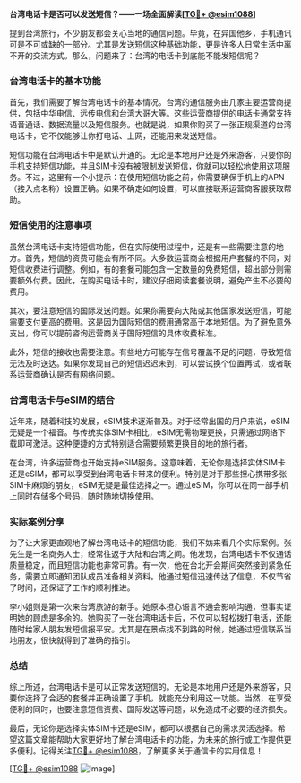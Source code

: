 **台湾电话卡是否可以发送短信？——一场全面解读[[TG💪+ @esim1088](https://t.me/s/esim1088)]**

提到台湾旅行，不少朋友都会关心当地的通信问题。毕竟，在异国他乡，手机通讯可是不可或缺的一部分。尤其是发送短信这种基础功能，更是许多人日常生活中离不开的交流方式。那么，问题来了：台湾的电话卡到底能不能发短信呢？

### 台湾电话卡的基本功能

首先，我们需要了解台湾电话卡的基本情况。台湾的通信服务由几家主要运营商提供，包括中华电信、远传电信和台湾大哥大等。这些运营商提供的电话卡通常支持语音通话、数据流量以及短信服务。也就是说，如果你购买了一张正规渠道的台湾电话卡，它不仅能够让你打电话、上网，还能用来发送短信。

短信功能在台湾电话卡中是默认开通的。无论是本地用户还是外来游客，只要你的手机支持短信功能，并且SIM卡没有被限制发送短信，你就可以轻松地使用这项服务。不过，这里有一个小提示：在使用短信功能之前，你需要确保手机上的APN（接入点名称）设置正确。如果不确定如何设置，可以直接联系运营商客服获取帮助。

### 短信使用的注意事项

虽然台湾电话卡支持短信功能，但在实际使用过程中，还是有一些需要注意的地方。首先，短信的资费可能会有所不同。大多数运营商会根据用户套餐的不同，对短信收费进行调整。例如，有的套餐可能包含一定数量的免费短信，超出部分则需要额外付费。因此，在购买电话卡时，建议仔细阅读套餐说明，避免产生不必要的费用。

其次，要注意短信的国际发送问题。如果你需要向大陆或其他国家发送短信，可能需要支付更高的费用。这是因为国际短信的费用通常高于本地短信。为了避免意外支出，你可以提前咨询运营商关于国际短信的具体收费标准。

此外，短信的接收也需要注意。有些地方可能存在信号覆盖不足的问题，导致短信无法及时送达。如果你发现自己的短信迟迟未到，可以尝试换个位置再试，或者联系运营商确认是否有网络问题。

### 台湾电话卡与eSIM的结合

近年来，随着科技的发展，eSIM技术逐渐普及。对于经常出国的用户来说，eSIM无疑是一个福音。与传统实体SIM卡相比，eSIM无需物理更换，只需通过网络下载即可激活。这种便捷的方式特别适合需要频繁更换目的地的旅行者。

在台湾，许多运营商也开始支持eSIM服务。这意味着，无论你是选择实体SIM卡还是eSIM，都可以享受到台湾电话卡带来的便利。特别是对于那些担心携带多张SIM卡麻烦的朋友，eSIM无疑是最佳选择之一。通过eSIM，你可以在同一部手机上同时存储多个号码，随时随地切换使用。

### 实际案例分享

为了让大家更直观地了解台湾电话卡的短信功能，我们不妨来看几个实际案例。张先生是一名商务人士，经常往返于大陆和台湾之间。他发现，台湾电话卡不仅通话质量稳定，而且短信功能也非常可靠。有一次，他在台北开会期间突然接到紧急任务，需要立即通知团队成员准备相关资料。他通过短信迅速传达了信息，不仅节省了时间，还保证了工作的顺利推进。

李小姐则是第一次来台湾旅游的新手。她原本担心语言不通会影响沟通，但事实证明她的顾虑是多余的。她购买了一张台湾电话卡后，不仅可以轻松拨打电话，还能随时给家人朋友发短信报平安。尤其是在景点找不到路的时候，她通过短信联系当地朋友，很快就得到了准确的指引。

### 总结

综上所述，台湾电话卡是可以正常发送短信的。无论是本地用户还是外来游客，只要你选择了合适的套餐并正确设置了手机，就能充分利用这一功能。当然，在享受便利的同时，也要注意短信资费、国际发送等问题，以免造成不必要的经济损失。

最后，无论你是选择实体SIM卡还是eSIM，都可以根据自己的需求灵活选择。希望这篇文章能帮助大家更好地了解台湾电话卡的功能，为未来的旅行或工作提供更多便利。记得关注[TG💪+ @esim1088](https://t.me/s/esim1088)，了解更多关于通信卡的实用信息！

[[TG💪+ @esim1088](https://t.me/s/esim1088) ![Image](https://i.postimg.cc/4NQfJmqS/Snipaste-2025-05-13-00-14-12.png)]